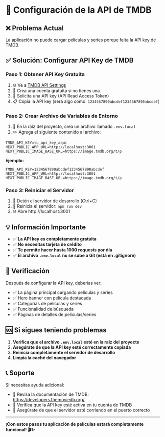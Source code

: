 # 🚀 Configuración de la API de TMDB

## ❌ Problema Actual
La aplicación no puede cargar películas y series porque falta la API key de TMDB.

## ✅ Solución: Configurar API Key de TMDB

### Paso 1: Obtener API Key Gratuita
1. 🌐 Ve a [TMDB API Settings](https://www.themoviedb.org/settings/api)
2. 📝 Crea una cuenta gratuita si no tienes una
3. 🔑 Solicita una API key (API Read Access Token)
4. 📋 Copia la API key (será algo como: `1234567890abcdef1234567890abcdef`)

### Paso 2: Crear Archivo de Variables de Entorno
1. 📁 En la raíz del proyecto, crea un archivo llamado `.env.local`
2. ✏️ Agrega el siguiente contenido al archivo:

```env
TMDB_API_KEY=tu_api_key_aqui
NEXT_PUBLIC_APP_URL=http://localhost:3001
NEXT_PUBLIC_IMAGE_BASE_URL=https://image.tmdb.org/t/p
```

**Ejemplo:**
```env
TMDB_API_KEY=1234567890abcdef1234567890abcdef
NEXT_PUBLIC_APP_URL=http://localhost:3001
NEXT_PUBLIC_IMAGE_BASE_URL=https://image.tmdb.org/t/p
```

### Paso 3: Reiniciar el Servidor
1. 🔄 Detén el servidor de desarrollo (Ctrl+C)
2. 🚀 Reinicia el servidor: `npm run dev`
3. 🌐 Abre http://localhost:3001

## 💡 Información Importante

- ✅ **La API key es completamente gratuita**
- ✅ **No necesitas tarjeta de crédito**
- ✅ **Te permite hacer hasta 1000 requests por día**
- ✅ **El archivo `.env.local` no se sube a Git (está en .gitignore)**

## 🔧 Verificación

Después de configurar la API key, deberías ver:
- ✅ La página principal cargando películas y series
- ✅ Hero banner con película destacada
- ✅ Categorías de películas y series
- ✅ Funcionalidad de búsqueda
- ✅ Páginas de detalles de películas/series

## 🆘 Si sigues teniendo problemas

1. **Verifica que el archivo `.env.local` esté en la raíz del proyecto**
2. **Asegúrate de que la API key esté correctamente copiada**
3. **Reinicia completamente el servidor de desarrollo**
4. **Limpia la caché del navegador**

## 📞 Soporte

Si necesitas ayuda adicional:
- 📧 Revisa la documentación de TMDB: https://developers.themoviedb.org/
- 🐛 Verifica que la API key esté activa en tu cuenta de TMDB
- 🔄 Asegúrate de que el servidor esté corriendo en el puerto correcto

---

**¡Con estos pasos tu aplicación de películas estará completamente funcional! 🎬✨** 